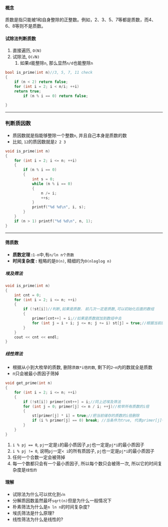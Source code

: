 #### 概念
质数是指只能被1和自身整除的正整数。例如，2、3、5、7等都是质数，而4、6、8等则不是质数。
#### 试除法判断质数
1. 直接遍历, `O(N)`
2. 试除法, `O(√N)`
   1. 如果`d`能整除`n`, 那么显然`n/d`也能整除`n`
```c++
bool is_prime(int n)//3, 5, 7, 11 check
{
    if (n < 2) return false;
    for (int i = 2; i < n/i; ++i)
    return true;
        if (n % i == 0) return false;

}
```
---
### 判断质因数
- 质因数就是指能够整除一个整数`n`, 并且自己本身是质数的数
- 比如, `12`的质因数就是`2 2 3`

```c++
void is_prime(int n)
{
    for (int i = 2; i <= n; ++i)
    {
        if (n % i == 0)
        {
            int s = 0;
            while (n % i == 0)
            {
                n /= i;
                ++s;
            }
            printf("%d %d\n", i, s);
        }
    }
    if (n > 1) printf("%d %d\n", n, 1);
}
```
---
#### 筛质数
- **质数定理 :**`1-n`中,有`n/ln n个质数`
- **时间复杂度 :** 粗略的是`O(n)`, 精细的为`O(nloglog n)`
##### 埃及筛法
```c++
void is_prime(int n)
{
    int cnt = 0;
    for (int i = 2; i <= n; ++i)
    {
        if (!st[i])//判断,如果是质数. 前几次一定是质数,可以初始化后面的数组
        {
            primer[cnt++] = i;//如果是质数就加到数组中去
            for (int j = i + i; j <= n; j += i) st[j] = true;//根据当前的质数筛除后面的所有当前倍数的数
        }
    }
    cout << cnt << endl;
}
```
##### 线性筛法
- 根据从小到大枚举的质数, 删除`质数*i倍的数`, 剩下的`2~n`内的数就全是质数
- n只会被最小质因子筛掉
```c++
void get_prime(int n)
{
    for (int i = 2; i <= n; ++i)
    {
        if (!st[i]) primer[cnt++] = i;//同上述埃及筛法
        for (int j = 0; primer[j] <= n / i; ++j)//枚举所有质数的i倍
        {
            st[primer[j] * i] = true;//把当前储存的质数的i倍删除
            if (i % primer[j] == 0) break; //当条件为true, 代表primer[j]一定是i的最小质因子
        }
    }
}
```
1. `i % pj == 0`, `pj`一定是`i`的最小质因子,`pj`也一定是`pj*i`的最小质因子
2. `i % pj != 0`, 说明`pj`一定`< i`的所有质因子, `pj`也一定是`pj*i`的最小质因子
3. 任何一个合数一定会被筛掉
4. 每一个数都只会有一个最小质因子, 所以每个数只会被筛一次, 所以它的时间复杂度是`线性的`

#### 理解
- 试除法为什么可以优化到`√n`
- 分解质因数虽然最坏`sqrt(n)`但是为什么一般情况下
- 朴素筛法为什么是`n ln n`的时间复杂度?
- 埃氏筛法是什么原理?
- 线性筛法为什么是线性的?